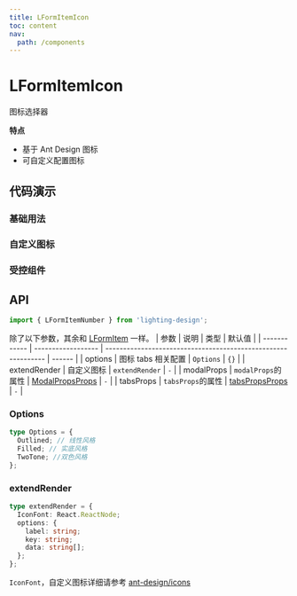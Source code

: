 ```yaml
---
title: LFormItemIcon
toc: content
nav:
  path: /components
---
```


# LFormItemIcon

图标选择器

**特点**

- 基于 Ant Design 图标
- 可自定义配置图标

## 代码演示

### 基础用法

<code src='./demos/Demo.tsx'></code>

### 自定义图标

<code src='./demos/Demo1.tsx'></code>

### 受控组件

<code src='./demos/Demo2.tsx'></code>

## API

```ts
import { LFormItemNumber } from 'lighting-design';
```

除了以下参数，其余和 [LFormItem](/components/form-item#api) 一样。
| 参数 | 说明 | 类型 | 默认值 |
| ------------ | ------------------ | ------------------------------------------------------------- | ------ |
| options | 图标 tabs 相关配置 | `Options` | `{}` |
| extendRender | 自定义图标 | `extendRender` | `-` |
| modalProps | `modalProps`的属性 | [ModalPropsProps](https://ant.design/components/modal-cn#api) | `-` |
| tabsProps | `tabsProps`的属性 | [tabsPropsProps](https://ant.design/components/tabs-cn#api) | `-` |

### Options

```ts
type Options = {
  Outlined; // 线性风格
  Filled; // 实底风格
  TwoTone; //双色风格
};
```

### extendRender

```ts
type extendRender = {
  IconFont: React.ReactNode;
  options: {
    label: string;
    key: string;
    data: string[];
  };
};
```

`IconFont`，自定义图标详细请参考 [ant-design/icons](<[/components/form-item#api](https://ant.design/components/icon-cn#api)>)
